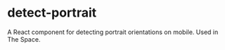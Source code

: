 # detect-portrait
A React component for detecting portrait orientations on mobile. Used in The Space.
